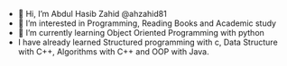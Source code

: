 - 👋 Hi, I’m Abdul Hasib Zahid  @ahzahid81
- 👀 I’m interested in Programming, Reading Books and Academic study
- 🌱 I’m currently learning Object Oriented Programming with python
- I have already learned Structured programming with c, Data Structure with C++, Algorithms with C++ and OOP with Java.

<!---
ahzahid81/ahzahid81 is a ✨ special ✨ repository because its `README.md` (this file) appears on your GitHub profile.
You can click the Preview link to take a look at your changes.
--->
